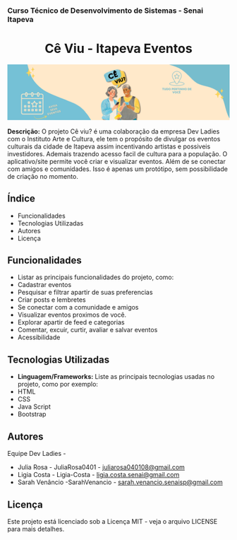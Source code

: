### Curso Técnico de Desenvolvimento de Sistemas - Senai Itapeva


<h1 align="center">Cê Viu - Itapeva Eventos</h1>

![Logo ce viu](assets/img/bannerceviu.png)

**Descrição:**
O projeto Cê viu? é uma colaboração da empresa Dev Ladies com o Instituto Arte e Cultura, ele tem o propósito de divulgar os eventos culturais da cidade de Itapeva assim incentivando artistas e possiveis investidores. Ademais trazendo acesso facil de cultura para a população.
O aplicativo/site permite você criar e visualizar eventos. Além de se conectar com amigos e comunidades.
Isso é apenas um protótipo, sem possibilidade de criação no momento.

## Índice
- Funcionalidades
- Tecnologias Utilizadas
- Autores
- Licença
## Funcionalidades
- Listar as principais funcionalidades do projeto, como:
 - Cadastrar eventos
 - Pesquisar e filtrar apartir de suas preferencias 
 - Criar posts e lembretes
 - Se conectar com a comunidade e amigos 
 - Visualizar eventos proximos de você. 
 - Explorar apartir de feed e categorias 
 - Comentar, excuir, curtir, avaliar e salvar eventos  
 - Acessibilidade 
## Tecnologias Utilizadas
- **Linguagem/Frameworks:**
 Liste as principais tecnologias usadas no projeto, como por exemplo:
 - HTML
 - CSS
 - Java Script 
 - Bootstrap

## Autores
Equipe Dev Ladies - 
- Julia Rosa - JuliaRosa0401 - juliarosa040108@gmail.com
- Ligia Costa - Ligia-Costa - ligia.costa.senai@gmail.com
- Sarah Venâncio -SarahVenancio - sarah.venancio.senaisp@gmail.com
## Licença
Este projeto está licenciado sob a Licença MIT - veja o arquivo LICENSE para mais detalhes.